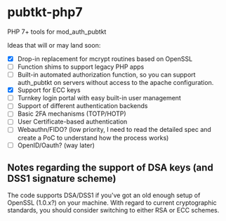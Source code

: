# pubtkt-php7
PHP 7+ tools for mod_auth_pubtkt

Ideas that will or may land soon:
 - [x] Drop-in replacement for mcrypt routines based on OpenSSL
 - [ ] Function shims to support legacy PHP apps
 - [ ] Built-in automated authorization function, so you can support auth_pubtkt on servers without access to the apache configuration.
 - [x] Support for ECC keys
 - [ ] Turnkey login portal with easy built-in user management
 - [ ] Support of different authentication backends
 - [ ] Basic 2FA mechanisms (TOTP/HOTP)
 - [ ] User Certificate-based authentication
 - [ ] Webauthn/FIDO? (low priority, I need to read the detailed spec and create a PoC to understand how the process works)
 - [ ] OpenID/Oauth? (way later)

## Notes regarding the support of DSA keys (and DSS1 signature scheme)

The code supports DSA/DSS1 if you've got an old enough setup of OpenSSL (1.0.x?) on your machine.
With regard to current cryptographic standards, you should consider switching to either RSA or ECC schemes.

